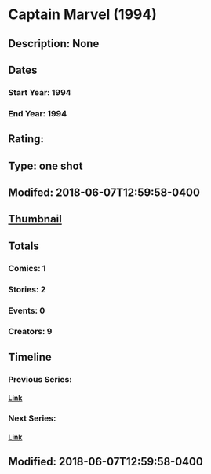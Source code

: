 # Captain Marvel (1994)
## Description: None
## Dates
### Start Year: 1994
### End Year: 1994
## Rating: 
## Type: one shot
## Modifed: 2018-06-07T12:59:58-0400
## [Thumbnail](http://i.annihil.us/u/prod/marvel/i/mg/b/40/image_not_available.jpg)
## Totals
### Comics: 1
### Stories: 2
### Events: 0
### Creators: 9
## Timeline
### Previous Series: 
#### [Link]()
### Next Series: 
#### [Link]()
## Modified: 2018-06-07T12:59:58-0400